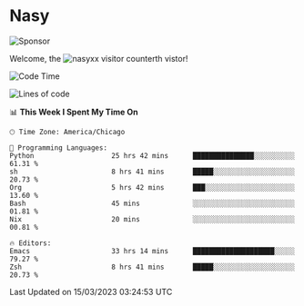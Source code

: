 # Nasy

<!--
<p align="center">
<img height="200" src="https://github-readme-stats.vercel.app/api?username=nasyxx&count_private=true&show_icons=true&theme=dracula&include_all_commits=true"/>
<img height="200" src="https://github-readme-stats.vercel.app/api/top-langs/?username=nasyxx&theme=dracula&hide=html,jupyter+notebook&count_private=true&show_icons=true"/>
</p>

  
----------------
-->

![Sponsor](https://img.shields.io/static/v1.svg?label=Sponsor&message=%E2%9D%A4&logo=GitHub&style=flat&color=pink)
 
Welcome, the ![nasyxx visitor counter](https://count.getloli.com/get/@nasyxx?theme=rule34)th vistor!
 
<!--START_SECTION:waka-->
![Code Time](http://img.shields.io/badge/Code%20Time-3%2C267%20hrs%2050%20mins-blue)

![Lines of code](https://img.shields.io/badge/From%20Hello%20World%20I%27ve%20Written-6.2%20million%20lines%20of%20code-blue)

📊 **This Week I Spent My Time On** 

```text
🕑︎ Time Zone: America/Chicago

💬 Programming Languages: 
Python                   25 hrs 42 mins      ███████████████░░░░░░░░░░   61.31 % 
sh                       8 hrs 41 mins       █████░░░░░░░░░░░░░░░░░░░░   20.73 % 
Org                      5 hrs 42 mins       ███░░░░░░░░░░░░░░░░░░░░░░   13.60 % 
Bash                     45 mins             ░░░░░░░░░░░░░░░░░░░░░░░░░   01.81 % 
Nix                      20 mins             ░░░░░░░░░░░░░░░░░░░░░░░░░   00.81 % 

🔥 Editors: 
Emacs                    33 hrs 14 mins      ████████████████████░░░░░   79.27 % 
Zsh                      8 hrs 41 mins       █████░░░░░░░░░░░░░░░░░░░░   20.73 % 
```


 Last Updated on 15/03/2023 03:24:53 UTC
<!--END_SECTION:waka-->

<!-- ![visitors](https://visitor-badge.laobi.icu/badge?page_id=nasyxx.nasyxx) -->
